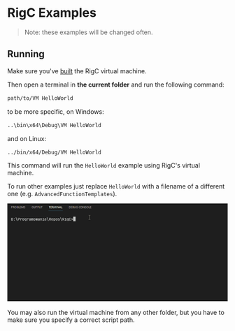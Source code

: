# RigC Examples

> Note: these examples will be changed often.

## Running

Make sure you've [built](https://github.com/PoetaKodu/rigc-lang/#-getting-started) the RigC virtual machine.

Then open a terminal in **the current folder** and run the following command:

```bash
path/to/VM HelloWorld
```

to be more specific, on Windows:
```bash
..\bin\x64\Debug\VM HelloWorld
```

and on Linux:
```bash
../bin/x64/Debug/VM HelloWorld
```

This command will run the `HelloWorld` example using RigC's virtual machine.

To run other examples just replace `HelloWorld` with a filename of a different one (e.g. `AdvancedFunctionTemplates`).

![Running an example](../res/imgs/running-examples.gif)

You may also run the virtual machine from any other folder, but you have to make sure you specify a correct script path.
